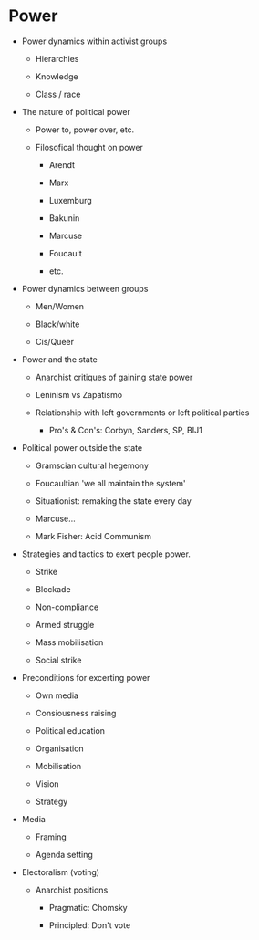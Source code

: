 
# Power

-   Power dynamics within activist groups
    
    -   Hierarchies
        
    -   Knowledge
        
    -   Class / race
        
-   The nature of political power
    
    -   Power to, power over, etc.
        
    -   Filosofical thought on power
        
        -   Arendt
            
        -   Marx
            
        -   Luxemburg
            
        -   Bakunin
            
        -   Marcuse
            
        -   Foucault
            
        -   etc.
            
-   Power dynamics between groups
    
    -   Men/Women
        
    -   Black/white
        
    -   Cis/Queer
        
-   Power and the state
    
    -   Anarchist critiques of gaining state power
        
    -   Leninism vs Zapatismo
        
    -   Relationship with left governments or left political parties
        
        -   Pro's & Con's: Corbyn, Sanders, SP, BIJ1
            
-   Political power outside the state
    
    -   Gramscian cultural hegemony
        
    -   Foucaultian 'we all maintain the system'
        
    -   Situationist: remaking the state every day
        
    -   Marcuse...
        
    -   Mark Fisher: Acid Communism
        
-   Strategies and tactics to exert people power.
    
    -   Strike
        
    -   Blockade
        
    -   Non-compliance
        
    -   Armed struggle
        
    -   Mass mobilisation
        
    -   Social strike
        
-   Preconditions for excerting power
    
    -   Own media
        
    -   Consiousness raising
        
    -   Political education
        
    -   Organisation
        
    -   Mobilisation
        
    -   Vision
        
    -   Strategy
        
-   Media
    
    -   Framing
        
    -   Agenda setting
        
-   Electoralism (voting)
    
    -   Anarchist positions
        
        -   Pragmatic: Chomsky
            
        -   Principled: Don't vote
<!--stackedit_data:
eyJoaXN0b3J5IjpbMTc4MTI3MjI4N119
-->
